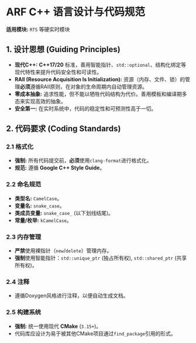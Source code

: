 # ARF C++ 语言设计与代码规范

**适用模块:** `RTS` 等硬实时模块

## 1. 设计思想 (Guiding Principles)

- **现代C++:**  **C++17/20** 标准，善用智能指针、`std::optional`、结构化绑定等现代特性来提升代码安全性和可读性。
- **RAII (Resource Acquisition Is Initialization):** 资源（内存、文件、锁）的管理**必须**遵循RAII原则，在对象的生命周期内自动管理资源。
- **零成本抽象:** 追求性能，但不能以牺牲代码结构为代价。善用模板和编译期多态来实现高效的抽象。
- **安全第一:** 在实时系统中，代码的稳定性和可预测性高于一切。

## 2. 代码要求 (Coding Standards)

### 2.1 格式化

- **强制:** 所有代码提交前，**必须**使用`clang-format`进行格式化。
- **规范:** 遵循 **Google C++ Style Guide**。

### 2.2 命名规范

- **类型名:** `CamelCase`。
- **变量名:** `snake_case`。
- **类成员变量:** `snake_case_` (以下划线结尾)。
- **常量/枚举:** `kCamelCase`。

### 2.3 内存管理

- **严禁**使用裸指针（`new`/`delete`）管理内存。
- **强制**使用智能指针：`std::unique_ptr` (独占所有权), `std::shared_ptr` (共享所有权)。

### 2.4 注释

- 遵循Doxygen风格进行注释，以便自动生成文档。

### 2.5 构建系统

- **强制:** 统一使用现代 **CMake** (`3.15+`)。
- 代码库应设计为易于被其他CMake项目通过`find_package`引用的形式。